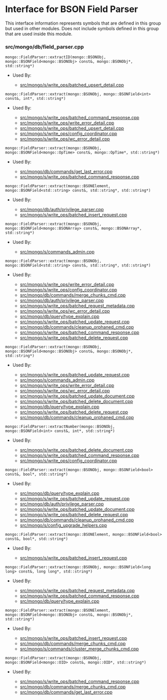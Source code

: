 
# Interface for BSON Field Parser
This interface information represents symbols that are defined in this group but used in other modules.  Does not include symbols defined in this group that are used inside this module.

### src/mongo/db/field\_parser.cpp

<div></div>

    mongo::FieldParser::extractID(mongo::BSONObj, mongo::BSONField<mongo::BSONObj> const&, mongo::BSONObj*, std::string*)

- Used By:

    - [src/mongo/s/write\_ops/batched\_upsert\_detail.cpp](../../../../network/write\_command\_schema)

<div></div>

    mongo::FieldParser::extract(mongo::BSONObj, mongo::BSONField<int> const&, int*, std::string*)

- Used By:

    - [src/mongo/s/write\_ops/batched\_command\_response.cpp](../../../../network/write\_command\_schema)
    - [src/mongo/s/write\_ops/write\_error\_detail.cpp](../../../../network/write\_command\_schema)
    - [src/mongo/s/write\_ops/batched\_upsert\_detail.cpp](../../../../network/write\_command\_schema)
    - [src/mongo/s/write\_ops/config\_coordinator.cpp](../../../../network/write\_commands)
    - [src/mongo/s/write\_ops/wc\_error\_detail.cpp](../../../../network/write\_command\_schema)

<div></div>

    mongo::FieldParser::extract(mongo::BSONObj, mongo::BSONField<mongo::OpTime> const&, mongo::OpTime*, std::string*)

- Used By:

    - [src/mongo/db/commands/get\_last\_error.cpp](../../../../queries/database\_commands)
    - [src/mongo/s/write\_ops/batched\_command\_response.cpp](../../../../network/write\_command\_schema)

<div></div>

    mongo::FieldParser::extract(mongo::BSONElement, mongo::BSONField<std::string> const&, std::string*, std::string*)

- Used By:

    - [src/mongo/db/auth/privilege\_parser.cpp](../../../../security/authorization)
    - [src/mongo/s/write\_ops/batched\_insert\_request.cpp](../../../../network/write\_command\_schema)

<div></div>

    mongo::FieldParser::extract(mongo::BSONObj, mongo::BSONField<mongo::BSONArray> const&, mongo::BSONArray*, std::string*)

- Used By:

    - [src/mongo/s/commands\_admin.cpp](../../../../sharding/sharding\_uncategorized)

<div></div>

    mongo::FieldParser::extract(mongo::BSONObj, mongo::BSONField<std::string> const&, std::string*, std::string*)

- Used By:

    - [src/mongo/s/write\_ops/write\_error\_detail.cpp](../../../../network/write\_command\_schema)
    - [src/mongo/s/write\_ops/config\_coordinator.cpp](../../../../network/write\_commands)
    - [src/mongo/db/commands/merge\_chunks\_cmd.cpp](../../../../sharding/mongod\_commands)
    - [src/mongo/db/auth/privilege\_parser.cpp](../../../../security/authorization)
    - [src/mongo/s/write\_ops/batched\_request\_metadata.cpp](../../../../network/write\_command\_schema)
    - [src/mongo/s/write\_ops/wc\_error\_detail.cpp](../../../../network/write\_command\_schema)
    - [src/mongo/db/query/type\_explain.cpp](../../../../queries/core\_query\_system)
    - [src/mongo/s/write\_ops/batched\_update\_request.cpp](../../../../network/write\_command\_schema)
    - [src/mongo/db/commands/cleanup\_orphaned\_cmd.cpp](../../../../queries/database\_commands)
    - [src/mongo/s/write\_ops/batched\_command\_response.cpp](../../../../network/write\_command\_schema)
    - [src/mongo/s/write\_ops/batched\_delete\_request.cpp](../../../../network/write\_command\_schema)

<div></div>

    mongo::FieldParser::extract(mongo::BSONObj, mongo::BSONField<mongo::BSONObj> const&, mongo::BSONObj*, std::string*)

- Used By:

    - [src/mongo/s/write\_ops/batched\_update\_request.cpp](../../../../network/write\_command\_schema)
    - [src/mongo/s/commands\_admin.cpp](../../../../sharding/sharding\_uncategorized)
    - [src/mongo/s/write\_ops/write\_error\_detail.cpp](../../../../network/write\_command\_schema)
    - [src/mongo/s/write\_ops/wc\_error\_detail.cpp](../../../../network/write\_command\_schema)
    - [src/mongo/s/write\_ops/batched\_update\_document.cpp](../../../../network/write\_command\_schema)
    - [src/mongo/s/write\_ops/batched\_delete\_document.cpp](../../../../network/write\_command\_schema)
    - [src/mongo/db/query/type\_explain.cpp](../../../../queries/core\_query\_system)
    - [src/mongo/s/write\_ops/batched\_delete\_request.cpp](../../../../network/write\_command\_schema)
    - [src/mongo/db/commands/cleanup\_orphaned\_cmd.cpp](../../../../queries/database\_commands)

<div></div>

    mongo::FieldParser::extractNumber(mongo::BSONObj, mongo::BSONField<int> const&, int*, std::string*)

- Used By:

    - [src/mongo/s/write\_ops/batched\_delete\_document.cpp](../../../../network/write\_command\_schema)
    - [src/mongo/s/write\_ops/batched\_command\_response.cpp](../../../../network/write\_command\_schema)
    - [src/mongo/s/write\_ops/config\_coordinator.cpp](../../../../network/write\_commands)

<div></div>

    mongo::FieldParser::extract(mongo::BSONObj, mongo::BSONField<bool> const&, bool*, std::string*)

- Used By:

    - [src/mongo/db/query/type\_explain.cpp](../../../../queries/core\_query\_system)
    - [src/mongo/s/write\_ops/batched\_update\_request.cpp](../../../../network/write\_command\_schema)
    - [src/mongo/db/auth/privilege\_parser.cpp](../../../../security/authorization)
    - [src/mongo/s/write\_ops/batched\_update\_document.cpp](../../../../network/write\_command\_schema)
    - [src/mongo/s/write\_ops/batched\_delete\_request.cpp](../../../../network/write\_command\_schema)
    - [src/mongo/db/commands/cleanup\_orphaned\_cmd.cpp](../../../../queries/database\_commands)
    - [src/mongo/s/config\_upgrade\_helpers.cpp](../../../../sharding/sharding\_uncategorized)

<div></div>

    mongo::FieldParser::extract(mongo::BSONElement, mongo::BSONField<bool> const&, bool*, std::string*)

- Used By:

    - [src/mongo/s/write\_ops/batched\_insert\_request.cpp](../../../../network/write\_command\_schema)

<div></div>

    mongo::FieldParser::extract(mongo::BSONObj, mongo::BSONField<long long> const&, long long*, std::string*)

- Used By:

    - [src/mongo/s/write\_ops/batched\_request\_metadata.cpp](../../../../network/write\_command\_schema)
    - [src/mongo/s/write\_ops/batched\_command\_response.cpp](../../../../network/write\_command\_schema)
    - [src/mongo/db/query/type\_explain.cpp](../../../../queries/core\_query\_system)

<div></div>

    mongo::FieldParser::extract(mongo::BSONElement, mongo::BSONField<mongo::BSONObj> const&, mongo::BSONObj*, std::string*)

- Used By:

    - [src/mongo/s/write\_ops/batched\_insert\_request.cpp](../../../../network/write\_command\_schema)
    - [src/mongo/db/commands/merge\_chunks\_cmd.cpp](../../../../sharding/mongod\_commands)
    - [src/mongo/s/commands/cluster\_merge\_chunks\_cmd.cpp](../../../../sharding/mongod\_commands)

<div></div>

    mongo::FieldParser::extract(mongo::BSONObj, mongo::BSONField<mongo::OID> const&, mongo::OID*, std::string*)

- Used By:

    - [src/mongo/s/write\_ops/batched\_command\_response.cpp](../../../../network/write\_command\_schema)
    - [src/mongo/db/commands/merge\_chunks\_cmd.cpp](../../../../sharding/mongod\_commands)
    - [src/mongo/db/commands/get\_last\_error.cpp](../../../../queries/database\_commands)
